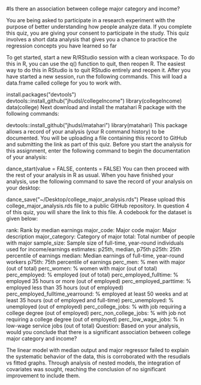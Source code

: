 #Is there an association between college major category and income?

You are being asked to participate in a research experiment with the purpose of better understanding how people analyze data. If you complete this quiz, you are giving your consent to participate in the study. This quiz involves a short data analysis that gives you a chance to practice the regression concepts you have learned so far

To get started, start a new R/RStudio session with a clean workspace. To do this in R, you can use the q() function to quit, then reopen R. The easiest way to do this in RStudio is to quit RStudio entirely and reopen it. After you have started a new session, run the following commands. This will load a data.frame called college for you to work with.

install.packages("devtools")
devtools::install_github("jhudsl/collegeIncome")
library(collegeIncome)
data(college)
Next download and install the matahari R package with the following commands:

devtools::install_github("jhudsl/matahari")
library(matahari)
This package allows a record of your analysis (your R command history) to be documented. You will be uploading a file containing this record to GitHub and submitting the link as part of this quiz. Before you start the analysis for this assignment, enter the following command to begin the documentation of your analysis:

dance_start(value = FALSE, contents = FALSE)
You can then proceed with the rest of your analysis in R as usual. When you have finished your analysis, use the following command to save the record of your analysis on your desktop:

dance_save("~/Desktop/college_major_analysis.rds")
Please upload this college_major_analysis.rds file to a public GitHub repository. In question 4 of this quiz, you will share the link to this file. A codebook for the dataset is given below:

rank: Rank by median earnings
major_code: Major code
major: Major description
major_category: Category of major
total: Total number of people with major
sample_size: Sample size of full-time, year-round individuals used for income/earnings estimates: p25th, median, p75th
p25th: 25th percentile of earnings
median: Median earnings of full-time, year-round workers
p75th: 75th percentile of earnings
perc_men: % men with major (out of total)
perc_women: % women with major (out of total)
perc_employed: % employed (out of total)
perc_employed_fulltime: % employed 35 hours or more (out of employed)
perc_employed_parttime: % employed less than 35 hours (out of employed)
perc_employed_fulltime_yearround: % employed at least 50 weeks and at least 35 hours (out of employed and full-time)
perc_unemployed: % unemployed (out of employed)
perc_college_jobs: % with job requiring a college degree (out of employed)
perc_non_college_jobs: % with job not requiring a college degree (out of employed)
perc_low_wage_jobs: % in low-wage service jobs (out of total)
Question: Based on your analysis, would you conclude that there is a significant association between college major category and income?


The linear model with median output and major regressor failed to explain the systematic behavior of the data, this is corroborated with the resudials vs fitted graphs. Through analysis of nested models, the integration of covariates was sought, reaching the conclusion of no significant improvement to include them.

